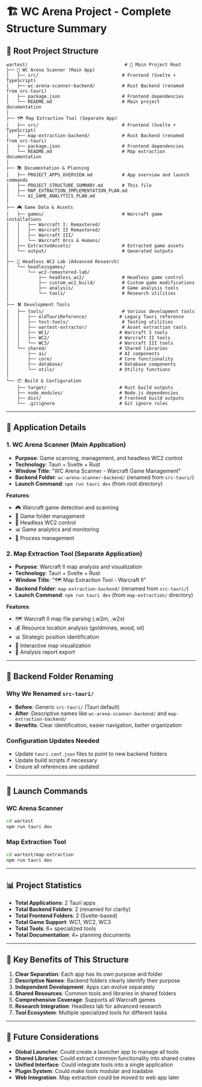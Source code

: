 # 🏗️ WC Arena Project - Complete Structure Summary

## 📁 **Root Project Structure**

```
wartest/                                    # 🎯 Main Project Root
├── 📱 WC Arena Scanner (Main App)
│   ├── src/                               # Frontend (Svelte + TypeScript)
│   ├── wc-arena-scanner-backend/          # Rust Backend (renamed from src-tauri)
│   ├── package.json                       # Frontend dependencies
│   └── README.md                          # Main project documentation
│
├── 🗺️ Map Extraction Tool (Separate App)
│   ├── src/                               # Frontend (Svelte + TypeScript)
│   ├── map-extraction-backend/            # Rust Backend (renamed from src-tauri)
│   ├── package.json                       # Frontend dependencies
│   └── README.md                          # Map extraction documentation
│
├── 📚 Documentation & Planning
│   ├── PROJECT_APPS_OVERVIEW.md           # App overview and launch commands
│   ├── PROJECT_STRUCTURE_SUMMARY.md       # This file
│   ├── MAP_EXTRACTION_IMPLEMENTATION_PLAN.md
│   └── AI_GAME_ANALYTICS_PLAN.md
│
├── 🎮 Game Data & Assets
│   ├── games/                             # Warcraft game installations
│   │   ├── Warcraft I: Remastered/
│   │   ├── Warcraft II Remastered/
│   │   ├── Warcraft III/
│   │   └── Warcraft Orcs & Humans/
│   ├── ExtractedAssets/                   # Extracted game assets
│   └── output/                            # Generated outputs
│
├── 🤖 Headless WC2 Lab (Advanced Research)
│   └── headlessgames/
│       └── wc2-remastered-lab/
│           ├── headless_wc2/              # Headless game control
│           ├── custom_wc2_build/          # Custom game modifications
│           ├── analysis/                  # Game analysis tools
│           └── tools/                     # Research utilities
│
├── 🛠️ Development Tools
│   ├── tools/                             # Various development tools
│   │   ├── oldTauriReference/            # Legacy Tauri reference
│   │   ├── test-tools/                    # Testing utilities
│   │   ├── wartest-extractor/             # Asset extraction tools
│   │   ├── WC1/                          # Warcraft I tools
│   │   ├── WC2/                          # Warcraft II tools
│   │   └── WC3/                          # Warcraft III tools
│   └── shared/                           # Shared libraries
│       ├── ai/                           # AI components
│       ├── core/                         # Core functionality
│       ├── database/                     # Database components
│       └── utils/                        # Utility functions
│
└── 📦 Build & Configuration
    ├── target/                           # Rust build outputs
    ├── node_modules/                     # Node.js dependencies
    ├── dist/                             # Frontend build outputs
    └── .gitignore                        # Git ignore rules
```

---

## 🎯 **Application Details**

### **1. WC Arena Scanner** (Main Application)
- **Purpose**: Game scanning, management, and headless WC2 control
- **Technology**: Tauri + Svelte + Rust
- **Window Title**: "WC Arena Scanner - Warcraft Game Management"
- **Backend Folder**: `wc-arena-scanner-backend/` (renamed from `src-tauri/`)
- **Launch Command**: `npm run tauri dev` (from root directory)

**Features**:
- 🎮 Warcraft game detection and scanning
- 📁 Game folder management
- 🤖 Headless WC2 control
- 📊 Game analytics and monitoring
- 🔧 Process management

### **2. Map Extraction Tool** (Separate Application)
- **Purpose**: Warcraft II map analysis and visualization
- **Technology**: Tauri + Svelte + Rust
- **Window Title**: "🗺️ Map Extraction Tool - Warcraft II"
- **Backend Folder**: `map-extraction-backend/` (renamed from `src-tauri/`)
- **Launch Command**: `npm run tauri dev` (from `map-extraction/` directory)

**Features**:
- 🗺️ Warcraft II map file parsing (.w2m, .w2x)
- 💰 Resource location analysis (goldmines, wood, oil)
- 📊 Strategic position identification
- 🎨 Interactive map visualization
- 💾 Analysis report export

---

## 🔧 **Backend Folder Renaming**

### **Why We Renamed `src-tauri/`**
- **Before**: Generic `src-tauri/` (Tauri default)
- **After**: Descriptive names like `wc-arena-scanner-backend/` and `map-extraction-backend/`
- **Benefits**: Clear identification, easier navigation, better organization

### **Configuration Updates Needed**
- Update `tauri.conf.json` files to point to new backend folders
- Update build scripts if necessary
- Ensure all references are updated

---

## 🚀 **Launch Commands**

### **WC Arena Scanner**
```bash
cd wartest
npm run tauri dev
```

### **Map Extraction Tool**
```bash
cd wartest/map-extraction
npm run tauri dev
```

---

## 📊 **Project Statistics**

- **Total Applications**: 2 Tauri apps
- **Total Backend Folders**: 2 (renamed for clarity)
- **Total Frontend Folders**: 2 (Svelte-based)
- **Total Game Support**: WC1, WC2, WC3
- **Total Tools**: 6+ specialized tools
- **Total Documentation**: 4+ planning documents

---

## 🎯 **Key Benefits of This Structure**

1. **Clear Separation**: Each app has its own purpose and folder
2. **Descriptive Names**: Backend folders clearly identify their purpose
3. **Independent Development**: Apps can evolve separately
4. **Shared Resources**: Common tools and libraries in shared folders
5. **Comprehensive Coverage**: Supports all Warcraft games
6. **Research Integration**: Headless lab for advanced research
7. **Tool Ecosystem**: Multiple specialized tools for different tasks

---

## 🔄 **Future Considerations**

- **Global Launcher**: Could create a launcher app to manage all tools
- **Shared Libraries**: Could extract common functionality into shared crates
- **Unified Interface**: Could integrate tools into a single application
- **Plugin System**: Could make tools modular and loadable
- **Web Integration**: Map extraction could be moved to web app later
